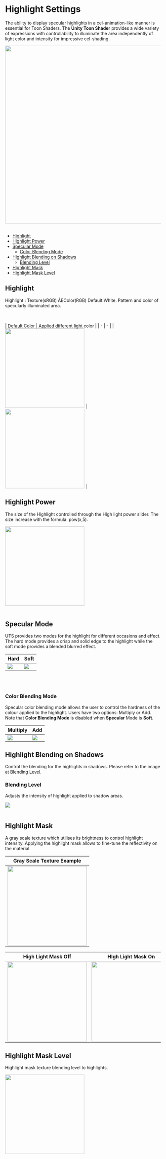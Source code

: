 # Highlight Settings

The ability to display specular highlights in a cel-animation-like manner is essential for Toon Shaders. The **Unity Toon Shader** provides a wide variety of expressions with controllability to illuminate the area independently of light color and intensity for impressive cel-shading.

<img src="images/InspectorHighlightSettings.png" width="573">
<br/><br/>

* [Highlight](#highlight)
* [Highlight Power](#highlight-power)
* [Specular Mode](#specular-mode)
  * [Color Blending Mode](#color-blending-mode)
* [Highlight Blending on Shadows](#highlight-blending-on-shadows)
  * [Blending Level](#blending-level)
* [Highlight Mask](#highlight-mask)
* [Highlight Mask Level](#highlight-mask-level)


## Highlight
Highlight : Texture(sRGB) ÁEColor(RGB) Default:White. Pattern and color of specularly illuminated area.

<br><br>
| Default Color | Applied different light color |
| - | - |
| <img src="images/Highlight0.png"  height="256"> | <img src="images/Highlight1.png"  height="256"> | 

## Highlight Power

The size of the Highlight controlled through the High light power slider. The size increase with the formula: pow(x,5).

<img src="images/SpecularPower.gif"  height="256">
<br><br>

## Specular Mode

UTS provides two modes for the highlight for different occasions and effect. The hard mode provides a crisp and solid edge to the highlight while the soft mode provides a blended blurred effect.

| Hard | Soft |
| - | - |
| <img src="images/SpecularHard.png" > | <img src="images/SpecularSoft.png" > |


<br><br>

### Color Blending Mode
Specular color blending mode allows the user to control the hardness of the colour applied to the highlight. Users have two options: Multiply or Add. Note that **Color Blending Mode** is disabled when **Specular** Mode is  **Soft**.

| Multiply | Add |
| - | - |
| <img src="images/SpecularMultiply.png" > | <img src="images/SpecularAdd.png" > |

## Highlight Blending on Shadows
Control the blending for the highlights in shadows. Please refer to the image at [Blending Level](#blending-level).

### Blending Level
Adjusts the intensity of highlight applied to shadow areas.

<img src="images/HighlightBlendingLevel.gif" >
<br><br>

## Highlight Mask
A gray scale texture which utilises its brightness to control highlight intensity. Applying the highlight mask allows to fine-tune the reflectivity on the material.

 Gray Scale Texture Example | 
| ---- |
|<img src="images/UVCheckGrid.png" height="256">|

| High Light Mask Off | HIgh Light Mask On |
| ---- | ---- |
| <img src="images/HighlightMaskOff.png" height="256"> | <img src="images/HighlightMaskOn.png" height="256"> |




## Highlight Mask Level
Highlight mask texture blending level to highlights.

<img src="images/HighlightMaskLevel.gif" height="256">
